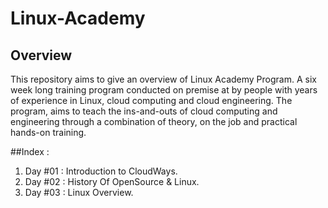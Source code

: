 # Linux-Academy
## Overview 
This repository aims to give an overview of Linux Academy Program. A six week long training program conducted on premise at by people with years of experience in Linux, cloud computing and cloud engineering.  The program, aims to teach the ins-and-outs of cloud computing and engineering through a combination of theory, on the job and practical hands-on training. 

##Index :
1) Day #01 : Introduction to CloudWays.
2) Day #02 : History Of OpenSource & Linux. 
3) Day #03 : Linux Overview.
